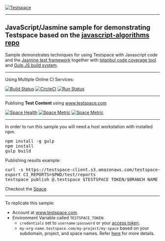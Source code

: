 [![Testspace](http://www.testspace.com/public/img/testspace_logo.png)](http://www.testspace.com)
***

## JavaScript/Jasmine sample for demonstrating Testspace based on the [javascript-algorithms repo](https://github.com/mgechev/javascript-algorithms)

Sample demonstrates techniques for using Testspace with Javascript code and the [Jasmine test framework](http://jasmine.github.io/) together with [Istanbul code coverage tool](https://gotwarlost.github.io/istanbul/) and [Gulp JS build system](http://gulpjs.com/).

*** 
Using Multiple Online CI Services:

[![Build Status](https://travis-ci.org/munderseth/javascript.jasmine.svg?branch=master)](https://travis-ci.org/munderseth/javascript.jasmine)
[![CircleCI](https://circleci.com/gh/munderseth/javascript.jasmine.svg?style=svg)](https://circleci.com/gh/munderseth/javascript.jasmine)
[![Run Status](https://api.shippable.com/projects/576c51343be4f4faa56a78e5/badge?branch=master)](https://app.shippable.com/projects/576c51343be4f4faa56a78e5)


***
Publising **Test Content** using www.testspace.com

[![Space Health](http://munderseth.stridespace.com/projects/278/spaces/910/badge)](http://munderseth.stridespace.com/projects/278/spaces/910 "Test Cases")
[![Space Metric](http://munderseth.stridespace.com/projects/278/spaces/910/metrics/363/badge)](http://munderseth.stridespace.com/spaces/910/schema/Code%20Coverage "Code Coverage (branches)")
<a title="Code Coverage (methods)" href="http://munderseth.stridespace.com/spaces/910/schema/Code%20Coverage"><img alt="Space Metric" src="http://munderseth.stridespace.com/projects/278/spaces/910/metrics/364/badge" /></a>


***

In order to run this sample you will need a host workstation with installed npm.

<pre>
npm install -g gulp
npm install
gulp build
</pre>

Publishing results example: 

<pre>
curl -s https://testspace-client.s3.amazonaws.com/testspace-linux.tgz | sudo tar -zxvf- -C /usr/local/bin
export CI_REPORTS=$PWD/test/reports
testspace publish @.testspace $TESTSPACE_TOKEN/$BRANCH_NAME
</pre> 

Checkout the [Space](http://munderseth.stridespace.com/projects/javascript.jasmine/spaces/master). 

***

To replicate this sample: 
  - Account at www.testspace.com.
  - Environment Variable called `TESTSPACE_TOKEN`:
    - `credentials` set to `username:password` or your [access token](http://help.testspace.com/using-your-organization:user-settings).
    - `my-org-name.testspace.com/my-project/my-space` based on your subdomain, project, and space names. Refer [here](http://help.testspace.com/reference:runner-reference#login-credentials) for more details. 
  
   
 
